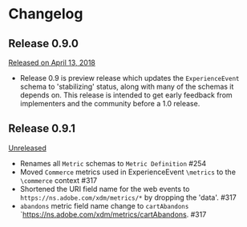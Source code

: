 # Changelog

## Release 0.9.0

[Released on April 13, 2018](https://github.com/adobe/xdm/releases/tag/v0.9)

* Release 0.9 is preview release which updates the `ExperienceEvent` schema to 'stabilizing' status, along with many of the schemas it depends on. This release is intended to get early feedback from implementers and the community before a 1.0 release.

## Release 0.9.1

[Unreleased](https://github.com/adobe/xdm/releases/tag/v0.9.1)

* Renames all `Metric` schemas to `Metric Definition` #254
* Moved `Commerce` metrics used in ExperienceEvent `\metrics` to the `\commerce` context #317
* Shortened the URI field name for the web events to `https://ns.adobe.com/xdm/metrics/*` by dropping the 'data'. #317
* `abandons` metric field name change to `cartAbandons` `https://ns.adobe.com/xdm/metrics/cartAbandons. #317
